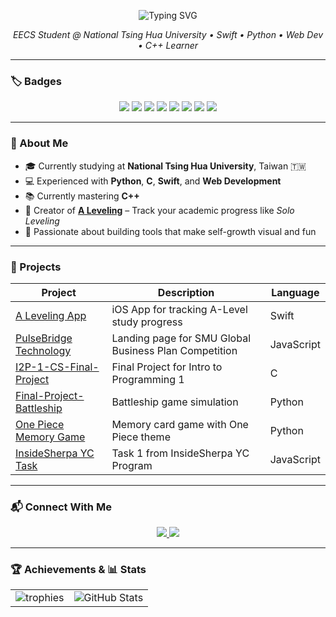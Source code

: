 <p align="center">
  <img src="https://readme-typing-svg.herokuapp.com?font=Fira+Code&size=24&duration=3000&color=00F7FF&center=true&vCenter=true&width=500&lines=Hi%2C+My+Name+Is+Bradley!+:D;iOS+Dev+%7C+EECS+Student+%7C+Swift+%7C+Python+%7C+C" alt="Typing SVG" />
</p>

<p align="center">
  <em>EECS Student @ National Tsing Hua University • Swift • Python • Web Dev • C++ Learner</em>
</p>

---

### 🏷️ Badges

<p align="center">
  <img src="https://img.shields.io/badge/Swift-orange?logo=swift" />
  <img src="https://img.shields.io/badge/Python-3776AB?logo=python&logoColor=white" />
  <img src="https://img.shields.io/badge/C-blue?logo=c" />
  <img src="https://img.shields.io/badge/C++-00599C?logo=c%2B%2B&logoColor=white" />
  <img src="https://img.shields.io/badge/JavaScript-F7DF1E?logo=javascript&logoColor=black" />
  <img src="https://img.shields.io/badge/HTML5-E34F26?logo=html5&logoColor=white" />
  <img src="https://img.shields.io/badge/CSS3-1572B6?logo=css3&logoColor=white" />
  <img src="https://img.shields.io/badge/SwiftUI-blueviolet?logo=apple" />
</p>

---

### 🧠 About Me

- 🎓 Currently studying at **National Tsing Hua University**, Taiwan 🇹🇼  
- 💻 Experienced with **Python**, **C**, **Swift**, and **Web Development**  
- 📚 Currently mastering **C++**  
- 📱 Creator of **[A Leveling](https://github.com/NicolasBradley/A-Leveling)** – Track your academic progress like *Solo Leveling*  
- 🧠 Passionate about building tools that make self-growth visual and fun  

---

### 🚀 Projects

| Project | Description | Language |
|--------|-------------|----------|
| [A Leveling App](https://github.com/NicolasBradley/A-Leveling) | iOS App for tracking A-Level study progress | Swift |
| [PulseBridge Technology](https://github.com/xs1128/PulseBridge-Technology) | Landing page for SMU Global Business Plan Competition | JavaScript |
| [I2P-1-CS-Final-Project](https://github.com/NicolasBradley/I2P-1-CS-Final-Project) | Final Project for Intro to Programming 1 | C |
| [Final-Project-Battleship](https://github.com/NicolasBradley/Final-Project-Battleship) | Battleship game simulation | Python |
| [One Piece Memory Game](https://github.com/NicolasBradley/one-piece-matching-card-final-project) | Memory card game with One Piece theme | Python |
| [InsideSherpa YC Task](https://github.com/NicolasBradley/shiptivitas-1) | Task 1 from InsideSherpa YC Program | JavaScript |

---

### 📬 Connect With Me

<p align="center">
  <a href="https://sites.google.com/view/aleveling/contact?authuser=4">
    <img src="https://img.shields.io/badge/Website-Live-green?style=for-the-badge&logo=google-chrome" />
  </a>
  <a href="https://instagram.com/alevelingofficial">
    <img src="https://img.shields.io/badge/Instagram-Follow-pink?style=for-the-badge&logo=instagram" />
  </a>
</p>

---

### 🏆 Achievements & 📊 Stats

<table>
  <tr>
    <td>
      <img src="https://github-profile-trophy.vercel.app/?username=NicolasBradley&theme=algolia&title=PullRequest" alt="trophies" />
    </td>
    <td>
      <img src="https://github-readme-stats.vercel.app/api?username=NicolasBradley&show_icons=true&theme=radical" alt="GitHub Stats" />
    </td>
  </tr>
</table>

